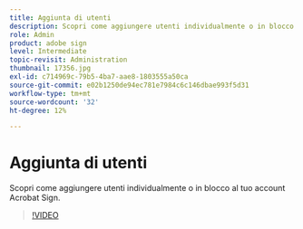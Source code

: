 ```yaml
---
title: Aggiunta di utenti
description: Scopri come aggiungere utenti individualmente o in blocco al tuo account Acrobat Sign
role: Admin
product: adobe sign
level: Intermediate
topic-revisit: Administration
thumbnail: 17356.jpg
exl-id: c714969c-79b5-4ba7-aae8-1803555a50ca
source-git-commit: e02b1250de94ec781e7984c6c146dbae993f5d31
workflow-type: tm+mt
source-wordcount: '32'
ht-degree: 12%

---
```


# Aggiunta di utenti

Scopri come aggiungere utenti individualmente o in blocco al tuo account Acrobat Sign.

>[!VIDEO](https://video.tv.adobe.com/v/17356?hidetitle=true)
